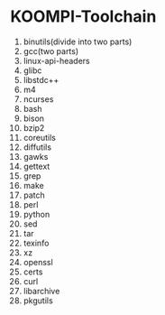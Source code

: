 # KOOMPI-Toolchain

1. binutils(divide into two parts)
1. gcc(two parts)
1. linux-api-headers
1. glibc
1. libstdc++
1. m4
1. ncurses
1. bash
1. bison
1. bzip2
1. coreutils
1. diffutils
1. gawks
1. gettext
1. grep
1. make
1. patch
1. perl
1. python
1. sed
1. tar
1. texinfo
1. xz
1. openssl
1. certs
1. curl
1. libarchive
1. pkgutils

